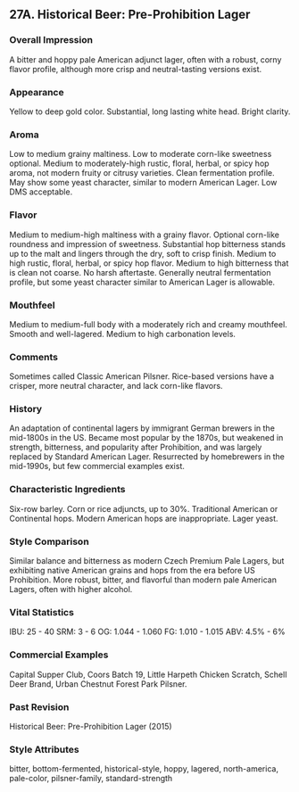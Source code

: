 ## 27A. Historical Beer: Pre-Prohibition Lager

### Overall Impression

A bitter and hoppy pale American adjunct lager, often with a robust, corny flavor profile, although more crisp and neutral-tasting versions exist.

### Appearance

Yellow to deep gold color. Substantial, long lasting white head. Bright clarity.

### Aroma

Low to medium grainy maltiness. Low to moderate corn-like sweetness optional. Medium to moderately-high rustic, floral, herbal, or spicy hop aroma, not modern fruity or citrusy varieties. Clean fermentation profile. May show some yeast character, similar to modern American Lager. Low DMS acceptable.

### Flavor

Medium to medium-high maltiness with a grainy flavor. Optional corn-like roundness and impression of sweetness. Substantial hop bitterness stands up to the malt and lingers through the dry, soft to crisp finish. Medium to high rustic, floral, herbal, or spicy hop flavor. Medium to high bitterness that is clean not coarse. No harsh aftertaste. Generally neutral fermentation profile, but some yeast character similar to American Lager is allowable.

### Mouthfeel

Medium to medium-full body with a moderately rich and creamy mouthfeel. Smooth and well-lagered. Medium to high carbonation levels.

### Comments

Sometimes called Classic American Pilsner. Rice-based versions have a crisper, more neutral character, and lack corn-like flavors.

### History

An adaptation of continental lagers by immigrant German brewers in the mid-1800s in the US. Became most popular by the 1870s, but weakened in strength, bitterness, and popularity after Prohibition, and was largely replaced by Standard American Lager. Resurrected by homebrewers in the mid-1990s, but few commercial examples exist.

### Characteristic Ingredients

Six-row barley. Corn or rice adjuncts, up to 30%. Traditional American or Continental hops. Modern American hops are inappropriate. Lager yeast.

### Style Comparison

Similar balance and bitterness as modern Czech Premium Pale Lagers, but exhibiting native American grains and hops from the era before US Prohibition. More robust, bitter, and flavorful than modern pale American Lagers, often with higher alcohol.

### Vital Statistics

IBU: 25 - 40
SRM: 3 - 6
OG: 1.044 - 1.060
FG: 1.010 - 1.015
ABV: 4.5% - 6%

### Commercial Examples

Capital Supper Club, Coors Batch 19, Little Harpeth Chicken Scratch, Schell Deer Brand, Urban Chestnut Forest Park Pilsner.

### Past Revision

Historical Beer: Pre-Prohibition Lager (2015)

### Style Attributes

bitter, bottom-fermented, historical-style, hoppy, lagered, north-america, pale-color, pilsner-family, standard-strength